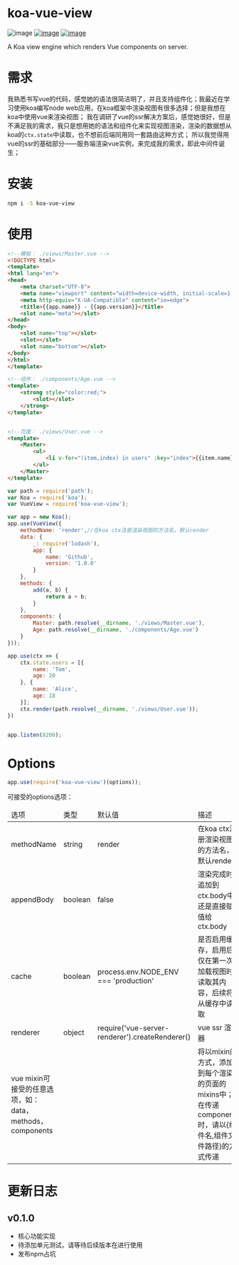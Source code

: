 # koa-vue-view
![image](https://img.shields.io/npm/l/koa-vue-view.svg)
[![image](https://img.shields.io/npm/v/koa-vue-view.svg)](https://www.npmjs.com/package/koa-vue-view)
[![image](https://img.shields.io/npm/dt/koa-vue-view.svg)](https://www.npmjs.com/package/koa-vue-view)

A Koa view engine which renders Vue components on server.

# 需求
我熟悉书写vue的代码，感觉她的语法很简洁明了，并且支持组件化；我最近在学习使用koa编写node web应用，在koa框架中渲染视图有很多选择；但是我想在koa中使用vue来渲染视图；
我在调研了vue的ssr解决方案后，感觉她很好，但是不满足我的需求，我只是想用她的语法和组件化来实现视图渲染，渲染的数据想从koa的`ctx.state`中读取，也不想前后端同用同一套路由这种方式；
所以我觉得用vue的ssr的基础部分——服务端渲染vue实例，来完成我的需求，即此中间件诞生；

# 安装
```bash
npm i -S koa-vue-view
```

# 使用
```html
<!--模板： ./views/Master.vue -->
<!DOCTYPE html>
<template>
<html lang="en">
<head>
    <meta charset="UTF-8">
    <meta name="viewport" content="width=device-width, initial-scale=1.0">
    <meta http-equiv="X-UA-Compatible" content="ie=edge">
    <title>{{app.name}} - {{app.version}}</title>
    <slot name="meta"></slot>
</head>
<body>
    <slot name="top"></slot>
    <slot></slot>
    <slot name="bottom"></slot>
</body>
</html>
</template>

<!--组件： ./components/Age.vue -->
<template>
    <strong style="color:red;">
        <slot></slot>
    </strong>
</template>


<!--页面： ./views/User.vue -->
<template>
    <Master>
        <ul>
            <li v-for="(item,index) in users" :key="index">{{item.name}} <Age>{{ add(item.age, 1) }}</Age></li>
        </ul>
    </Master>
</template>
```

```javascript
var path = require('path');
var Koa = require('koa');
var VueView = require('koa-vue-view');

var app = new Koa();
app.use(VueView({
    methodName: 'render',//在koa ctx注册渲染视图的方法名，默认render
    data: {
        _: require('lodash'),
        app: {
            name: 'Github',
            version: '1.0.0'
        }
    },
    methods: {
        add(a, b) {
            return a + b;
        }
    },
    components: {
        Master: path.resolve(__dirname, './views/Master.vue'),
        Age: path.resolve(__dirname, './components/Age.vue')
    }
}));

app.use(ctx => {
    ctx.state.users = [{
        name: 'Tom',
        age: 20
    }, {
        name: 'Alice',
        age: 18
    }];
    ctx.render(path.resolve(__dirname, './views/User.vue'));
})


app.listen(8200);
```

# Options
```javascript
app.use(require('koa-vue-view')(options));
```
可接受的options选项：
<table>
    <thead>
        <tr>
            <td>选项</td>
            <td>类型</td>
            <td>默认值</td>
            <td>描述</td>
        </tr>
    </thead>
    <tbody>
        <tr>
            <td>methodName</td>
            <td>string</td>
            <td>render</td>
            <td>在koa ctx注册渲染视图的方法名，默认render</td>
        </tr>
        <tr>
            <td>appendBody</td>
            <td>boolean</td>
            <td>false</td>
            <td>渲染完成时追加到ctx.body中还是直接赋值给ctx.body</td>
        </tr>
        <tr>
            <td>cache</td>
            <td>boolean</td>
            <td>process.env.NODE_ENV === 'production'</td>
            <td>是否启用缓存，启用后仅在第一次加载视图时读取其内容，后续将从缓存中读取</td>
        </tr>
        <tr>
            <td>renderer</td>
            <td>object</td>
            <td>require('vue-server-renderer').createRenderer()</td>
            <td>vue ssr 渲染器</td>
        </tr>
        <tr>
            <td>vue mixin可接受的任意选项，如：data，methods，components</td>
            <td></td>
            <td></td>
            <td>将以mixin的方式，添加到每个渲染的页面的mixins中；在传递components时，请以{组件名,组件文件路径}的方式传递</td>
        </tr>
    </tbody>
</table>

# 更新日志
## v0.1.0
- 核心功能实现
- 待添加单元测试，请等待后续版本在进行使用
- 发布npm占坑